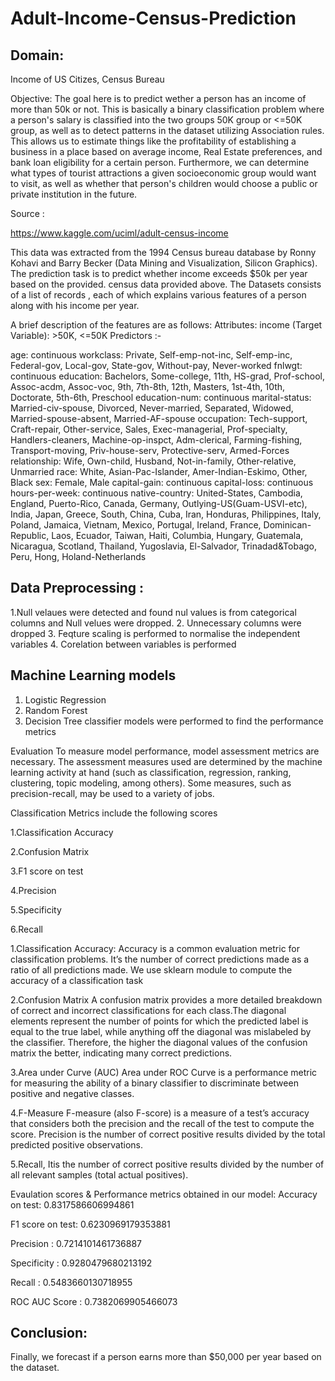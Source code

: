 # Adult-Income-Census-Prediction

## Domain:
Income of US Citizes, Census Bureau

Objective:
The goal here is to predict wether a person has an income of more than 50k or not. This is basically a binary classification problem where a person's salary is classified into the two groups
50K group or <=50K group,
as well as to detect patterns in the dataset utilizing Association rules. This allows us to estimate things like the profitability of establishing a business in a place based on average income, 
Real Estate preferences, and bank loan eligibility for a certain person. Furthermore, we can determine what types of tourist attractions a given socioeconomic group would want to visit, as well as whether that person's children would choose a public or private institution in the future.


Source :

https://www.kaggle.com/uciml/adult-census-income

This data was extracted from the 1994 Census bureau database by Ronny Kohavi and Barry Becker (Data Mining and Visualization, Silicon Graphics). 
The prediction task is to predict whether income exceeds $50k per year based on the provided. census data provided above. 
The Datasets consists of a list of records , each of which explains various features of a person along with his income per year.

A brief description of the features are as follows: Attributes: income (Target Variable): >50K, <=50K Predictors :-

age: continuous workclass: Private, Self-emp-not-inc, Self-emp-inc, Federal-gov, Local-gov, State-gov, Without-pay,
Never-worked fnlwgt: continuous education: Bachelors, Some-college, 11th, HS-grad, Prof-school, Assoc-acdm, Assoc-voc, 9th, 7th-8th, 12th, Masters, 1st-4th, 10th, Doctorate, 5th-6th, 
Preschool education-num: continuous marital-status: Married-civ-spouse, Divorced, Never-married, Separated, Widowed, Married-spouse-absent, 
Married-AF-spouse occupation: Tech-support, Craft-repair, Other-service, Sales, Exec-managerial, Prof-specialty, Handlers-cleaners, Machine-op-inspct, Adm-clerical, Farming-fishing, Transport-moving, Priv-house-serv, Protective-serv, 
Armed-Forces relationship: Wife, Own-child, Husband, Not-in-family, Other-relative, Unmarried race: White, Asian-Pac-Islander, Amer-Indian-Eskimo, Other, Black sex: Female, Male capital-gain: continuous 
capital-loss: continuous hours-per-week: continuous 
native-country: United-States, Cambodia, England, Puerto-Rico, Canada, Germany, Outlying-US(Guam-USVI-etc), India, Japan, Greece, South, China, Cuba, Iran, Honduras, Philippines, Italy, Poland, Jamaica, Vietnam, Mexico, Portugal, Ireland, France, Dominican-Republic, Laos, Ecuador, 
Taiwan, Haiti, Columbia, Hungary, Guatemala, Nicaragua, Scotland, Thailand, Yugoslavia, El-Salvador, Trinadad&Tobago, Peru, Hong, Holand-Netherlands

## Data Preprocessing  :  
 1.Null velaues were detected and found nul values is from categorical columns and Null velues were dropped. 
 2. Unnecessary columns were dropped
 3. Feqture scaling is performed to normalise the independent variables
 4. Corelation between variables is performed
 
## Machine Learning models

1. Logistic Regression
2. Random Forest
3. Decision Tree classifier models were performed to find the performance metrics

Evaluation
To measure model performance, model assessment metrics are necessary. The assessment measures used are determined by the machine learning activity at hand (such as classification, regression, ranking, clustering, topic modeling, among others). Some measures, such as precision-recall, may be used to a variety of jobs.

Classification Metrics include the following scores

1.Classification Accuracy

2.Confusion Matrix

3.F1 score on test

4.Precision

5.Specificity

6.Recall

1.Classification Accuracy: Accuracy is a common evaluation metric for classification problems. It’s the number of correct predictions made as a ratio of all predictions made. We use sklearn module to compute the accuracy of a classification task

2.Confusion Matrix A confusion matrix provides a more detailed breakdown of correct and incorrect classifications for each class.The diagonal elements represent the number of points for which the predicted label is equal to the true label, while anything off the diagonal was mislabeled by the classifier. Therefore, the higher the diagonal values of the confusion matrix the better, indicating many correct predictions.

3.Area under Curve (AUC) Area under ROC Curve is a performance metric for measuring the ability of a binary classifier to discriminate between positive and negative classes.

4.F-Measure F-measure (also F-score) is a measure of a test’s accuracy that considers both the precision and the recall of the test to compute the score. Precision is the number of correct positive results divided by the total predicted positive observations.

5.Recall, Itis the number of correct positive results divided by the number of all relevant samples (total actual positives).
 
 Evaulation scores & Performance metrics obtained in our model:
 Accuracy on test: 0.8317586606994861 

F1 score on test: 0.6230969179353881 

Precision : 0.7214101461736887 

Specificity : 0.9280479680213192 

Recall : 0.5483660130718955 

ROC AUC Score :  0.7382069905466073

## Conclusion:

Finally, we forecast if a person earns more than $50,000 per year based on the dataset.



